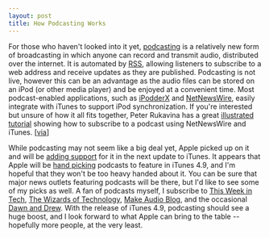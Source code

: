 ```yaml
---
layout: post
title: How Podcasting Works
---
```

For those who haven't looked into it yet, [podcasting](http://en.wikipedia.org/wiki/Podcasting) is a relatively new form of broadcasting in which anyone can record and transmit audio, distributed over the internet. It is automated by [RSS](http://en.wikipedia.org/wiki/RSS_%28file_format%29), allowing listeners to subscribe to a web address and receive updates as they are published. Podcasting is not live, however this can be an advantage as the audio files can be stored on an iPod (or other media player) and be enjoyed at a convenient time. Most podcast-enabled applications, such as [iPodderX](http://ipodderx.com/) and [NetNewsWire](http://ranchero.com/netnewswire/), easily integrate with iTunes to support iPod synchronization. If you're interested but unsure of how it all fits together, Peter Rukavina has a great [illustrated tutorial](http://ruk.ca/article/2802) showing how to subscribe to a podcast using NetNewsWire and iTunes. [[via](http://ranchero.com/?comments=1&postid=1135)]

While podcasting may not seem like a big deal yet, Apple picked up on it and will be [adding support](http://radar.oreilly.com/archives/2005/05/podcast_support.html) for it in the next update to iTunes. It appears that Apple will be [hand picking](http://www.sixapart.com/pronet/weblog/2005/05/podcasting_in_i.html) podcasts to feature in iTunes 4.9, and I'm hopeful that they won't be too heavy handed about it. You can be sure that major news outlets featuring podcasts will be there, but I'd like to see some of my picks as well. A fan of podcasts myself, I subscribe to [This Week in Tech](http://thisweekintech.com/), [The Wizards of Technology](http://www.wizardsoftechnology.com/), [Make Audio Blog](http://www.makezine.com/blog/), and the occasional [Dawn and Drew](http://www.dawnanddrew.com/). With the release of iTunes 4.9, podcasting should see a huge boost, and I look forward to what Apple can bring to the table -- hopefully more people, at the very least.
